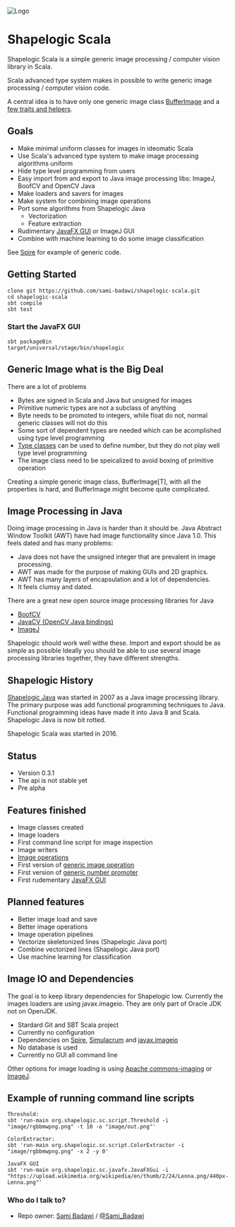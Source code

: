 ![Logo](https://github.com/sami-badawi/shapelogic/blob/master/docs/image/shapelogicsmallgradient.png)

# Shapelogic Scala #

Shapelogic Scala is a simple generic image processing / computer vision library in Scala. 

Scala advanced type system makes in possible to write generic image processing / computer vision code.

A central idea is to have only one generic image class [BufferImage](https://github.com/sami-badawi/shapelogic-scala/blob/master/src/main/scala/org/shapelogic/sc/image/BufferImage.scala) and a [few traits and helpers](https://github.com/sami-badawi/shapelogic-scala/wiki/Image-Classes-and-Traits).

## Goals ##

* Make minimal uniform classes for images in ideomatic Scala
* Use Scala's advanced type system to make image processing algorithms uniform
* Hide type level programming from users
* Easy import from and export to Java image processing libs: ImageJ, BoofCV and OpenCV Java
* Make loaders and savers for images
* Make system for combining image operations
* Port some algorithms from Shapelogic Java 
  * Vectorization 
  * Feature extraction
* Rudimentary [JavaFX GUI](https://github.com/sami-badawi/shapelogic-scala/wiki/GUI-for-ShapeLogic) or ImageJ GUI
* Combine with machine learning to do some image classification

See [Spire](https://github.com/non/spire) for example of generic code.


## Getting Started ##

```
clone git https://github.com/sami-badawi/shapelogic-scala.git
cd shapelogic-scala
sbt compile
sbt test
```

### Start the JavaFX GUI

```
sbt packageBin
target/universal/stage/bin/shapelogic
```

## Generic Image what is the Big Deal ##

There are a lot of problems
* Bytes are signed in Scala and Java but unsigned for images
* Primitive numeric types are not a subclass of anything
* Byte needs to be promoted to integers, while float do not, normal generic classes will not do this
* Some sort of dependent types are needed which can be acomplished using type level programming
* [Type classes](http://danielwestheide.com/blog/2013/02/06/the-neophytes-guide-to-scala-part-12-type-classes.html) can be used to define number, but they do not play well type level programming
* The image class need to be speicalized to avoid boxing of primitive operation

Creating a simple generic image class, BufferImage[T], with all the properties is hard, and BufferImage might become quite complicated.

## Image Processing in Java ##

Doing image processing in Java is harder than it should be.
Java Abstract Window Toolkit (AWT) have had image functionality since Java 1.0.
This feels dated and has many problems:
* Java does not have the unsigned integer that are prevalent in image processing.
* AWT was made for the purpose of making GUIs and 2D graphics.
* AWT has many layers of encapsulation and a lot of dependencies.
* It feels clumsy and dated.

There are a great new open source image processing libraries for Java
* [BoofCV](http://boofcv.org)
* [JavaCV (OpenCV Java bindings)](https://github.com/bytedeco/javacv)
* [ImageJ](https://imagej.nih.gov/ij/features.html)

Shapelogic should work well withe these. 
Import and export should be as simple as possible 
Ideally you should be able to use several image processing libraries together, they have different strengths.

## Shapelogic History ##

[Shapelogic Java](http://shapelogic.org) was started in 2007 as a Java image processing library.
The primary purpose was add functional programming techniques to Java.
Functional programming ideas have made it into Java 8 and Scala.
Shapelogic Java is now bit rotted. 

Shapelogic Scala was started in 2016. 

## Status ##

* Version 0.3.1
* The api is not stable yet
* Pre alpha

## Features finished ##

* Image classes created
* Image loaders
* First command line script for image inspection
* Image writers
* [Image operations](Image-Operations)
* First version of [generic image operation](https://github.com/sami-badawi/shapelogic-scala/wiki/Image-Operations)
* First version of [generic number promoter](Priority-of-Implicit-Scope)
* First rudementary [JavaFX GUI](https://github.com/sami-badawi/shapelogic-scala/wiki/GUI-for-ShapeLogic)

## Planned features ##

* Better image load and save
* Better image operations
* Image operation pipelines
* Vectorize skeletonized lines (Shapelogic Java port)
* Combine vectorized lines (Shapelogic Java port)
* Use machine learning for classification

## Image IO and Dependencies ##

The goal is to keep library dependencies for Shapelogic low.
Currently the images loaders are using javax.imageio. They are only part of Oracle JDK not on OpenJDK.

* Stardard Git and SBT Scala project
* Currently no configuration
* Dependencies on [Spire](https://github.com/non/spire), [Simulacrum](https://github.com/mpilquist/simulacrum) and [javax.imageio](http://docs.oracle.com/javase/8/docs/api/javax/imageio/ImageIO.html)
* No database is used
* Currently no GUI all command line

Other options for image loading is using [Apache commons-imaging](https://commons.apache.org/proper/commons-imaging/) or [ImageJ](https://imagej.nih.gov/ij/).

## Example of running command line scripts

```
Threshold:
sbt 'run-main org.shapelogic.sc.script.Threshold -i "image/rgbbmwpng.png" -t 10 -o "image/out.png"'

ColorExtractor:
sbt 'run-main org.shapelogic.sc.script.ColorExtractor -i "image/rgbbmwpng.png" -x 2 -y 0'

JavaFX GUI
sbt 'run-main org.shapelogic.sc.javafx.JavaFXGui -i "https://upload.wikimedia.org/wikipedia/en/thumb/2/24/Lenna.png/440px-Lenna.png"'
```

### Who do I talk to? ###

* Repo owner: [Sami Badawi](http://blog.samibadawi.com/) / [@Sami_Badawi](https://twitter.com/Sami_Badawi)
